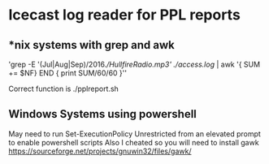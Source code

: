# Icecast log reader for PPL reports

## *nix systems with grep and awk
'grep -E '(Jul|Aug|Sep)\/2016.*\/HullfireRadio\.mp3' ./access.log* | awk '{ SUM += $NF} END { print SUM/60/60 }''

Correct function is ./pplreport.sh <year> <quarter> <mount>


## Windows Systems using powershell
May need to run Set-ExecutionPolicy Unrestricted from an elevated prompt to enable powershell scripts
Also I cheated so you will need to install gawk https://sourceforge.net/projects/gnuwin32/files/gawk/
